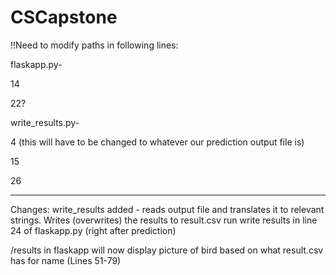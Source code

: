 # CSCapstone

!!Need to modify paths in following lines:

flaskapp.py-

14

22?


write_results.py-

4 (this will have to be changed to whatever our prediction output file is)

15

26

_____________________________________________________________________

Changes:
write_results added - reads output file and translates it to relevant strings. Writes (overwrites) the results to result.csv
run write results in line 24 of flaskapp.py (right after prediction)

/results in flaskapp will now display picture of bird based on what result.csv has for name (Lines 51-79)


